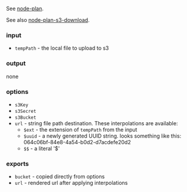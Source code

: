See [node-plan](https://github.com/superjoe30/node-plan).

See also [node-plan-s3-download](https://github.com/superjoe30/node-plan-s3-download).

### input

  * `tempPath` - the local file to upload to s3

### output

none

### options

  * `s3Key`
  * `s3Secret`
  * `s3Bucket`
  * `url` - string file path destination. These interpolations are available:
    * `$ext` - the extension of `tempPath` from the input
    * `$uuid` - a newly generated UUID string. looks something like this: 064c06bf-84e8-4a54-b0d2-d7acdefe20d2
    * `$$` - a literal '$'

### exports

  * `bucket` - copied directly from options
  * `url` - rendered url after applying interpolations
